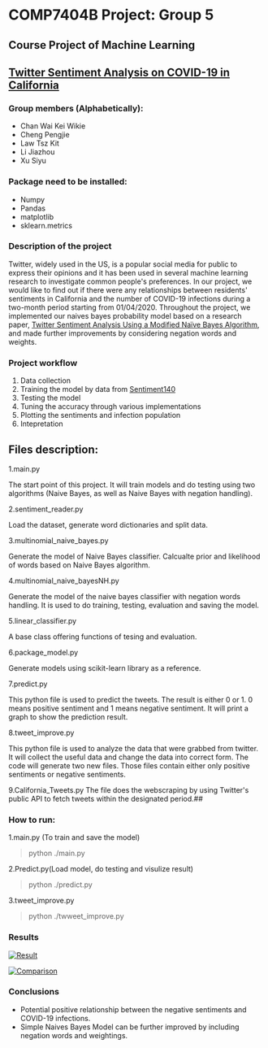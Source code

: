 # COMP7404B Project: Group 5
## Course Project of Machine Learning 
## [Twitter Sentiment Analysis on COVID-19 in California](https://github.com/TonkeyLI/COMP7404B_Project)

### Group members (Alphabetically): 
* Chan Wai Kei Wikie 
* Cheng Pengjie 
* Law Tsz Kit 
* Li Jiazhou 
* Xu Siyu

### Package need to be installed:
* Numpy
* Pandas
* matplotlib
* sklearn.metrics

### Description of the project
Twitter, widely used in the US, is a popular social media for public to express their opinions and it has been used in several machine learning research to investigate common people's preferences. 
In our project, we would like to find out if there were any relationships between residents' sentiments in California and the number of COVID-19 infections during a two-month period starting from 01/04/2020.
Throughout the project, we implemented our naives bayes probability model based on a research paper, [Twitter Sentiment Analysis Using a Modified Naïve Bayes Algorithm](https://link.springer.com/chapter/10.1007/978-3-319-67220-5_16), and made further improvements by considering negation words and weights.

### Project workflow
1. Data collection
2. Training the model by data from [Sentiment140 ](https://www.kaggle.com/kazanova/sentiment140)
3. Testing the model
4. Tuning the accuracy through various implementations
5. Plotting the sentiments and infection population
6. Intepretation

## Files description:

1.main.py

The start point of this project. It will train models and do testing using two algorithms (Naive Bayes, as well as Naive Bayes with negation handling).

2.sentiment_reader.py

Load the dataset, generate word dictionaries and split data.

3.multinomial_naive_bayes.py

Generate the model of Naive Bayes classifier. Calcualte prior and likelihood of words based on Naive Bayes algorithm.

4.multinomial_naive_bayesNH.py

Generate the model of the naive bayes classifier with negation words handling. It is used to do training, testing, evaluation and saving the model.

5.linear_classifier.py

A base class offering functions of tesing and evaluation.

6.package_model.py

Generate models using scikit-learn library as a reference. 

7.predict.py

This python file is used to predict the tweets. The result is either 0 or 1. 0 means positive sentiment and 1 means negative sentiment. It will print a graph to show the prediction result.

8.tweet_improve.py

This python file is used to analyze the data that were grabbed from twitter. It will collect the useful data and change the data into correct form. The code will generate two new files. Those files contain either only positive sentiments or negative sentiments.

9.California_Tweets.py
The file does the webscraping by using Twitter's public API to fetch tweets within the designated period.## 

### How to run:

1.main.py (To train and save the model)

> python ./main.py

2.Predict.py(Load model, do testing and visulize result)

> python ./predict.py

3.tweet_improve.py

> python ./twweet_improve.py

### Results
[![Result](https://iili.io/FwNvBS.md.png)](https://freeimage.host/i/FwNvBS)

[![Comparison](https://iili.io/FwNg2e.md.png)](https://freeimage.host/i/FwNg2e)

### Conclusions
* Potential positive relationship between the negative sentiments and COVID-19 infections.
* Simple Naives Bayes Model can be further improved by including negation words and weightings.


